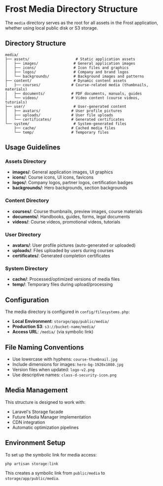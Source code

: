 # Frost Media Directory Structure

The `media` directory serves as the root for all assets in the Frost application, whether using local public disk or S3 storage.

## Directory Structure

```
media/
├── assets/                     # Static application assets
│   ├── images/                # General application images
│   ├── icons/                 # Icon files and graphics
│   ├── logos/                 # Company and brand logos
│   └── backgrounds/           # Background images and patterns
├── content/                   # Dynamic content assets
│   ├── courses/              # Course-related media (thumbnails, materials)
│   ├── documents/            # PDF documents, manuals, guides
│   └── videos/               # Video content (course videos, tutorials)
├── user/                      # User-generated content
│   ├── avatars/              # User profile pictures
│   ├── uploads/              # User file uploads
│   └── certificates/         # Generated certificates
└── system/                    # System-generated files
    ├── cache/                # Cached media files
    └── temp/                 # Temporary files
```

## Usage Guidelines

### Assets Directory
- **images/**: General application images, UI graphics
- **icons/**: Course icons, UI icons, favicons
- **logos/**: Company logos, partner logos, certification badges
- **backgrounds/**: Hero backgrounds, section backgrounds

### Content Directory
- **courses/**: Course thumbnails, preview images, course materials
- **documents/**: Handbooks, guides, forms, legal documents
- **videos/**: Course videos, promotional videos, tutorials

### User Directory
- **avatars/**: User profile pictures (auto-generated or uploaded)
- **uploads/**: Files uploaded by users during courses
- **certificates/**: Generated completion certificates

### System Directory
- **cache/**: Processed/optimized versions of media files
- **temp/**: Temporary files during upload/processing

## Configuration

The media directory is configured in `config/filesystems.php`:

- **Local Environment**: `storage/app/public/media/`
- **Production S3**: `s3://bucket-name/media/`
- **Access URL**: `/media/` (via symbolic link)

## File Naming Conventions

- Use lowercase with hyphens: `course-thumbnail.jpg`
- Include dimensions for images: `hero-bg-1920x1080.jpg`
- Version files when updated: `logo-v2.png`
- Use descriptive names: `class-d-security-icon.png`

## Media Management

This structure is designed to work with:
- Laravel's Storage facade
- Future Media Manager implementation
- CDN integration
- Automatic optimization pipelines

## Environment Setup

To set up the symbolic link for media access:

```bash
php artisan storage:link
```

This creates a symbolic link from `public/media` to `storage/app/public/media`.
